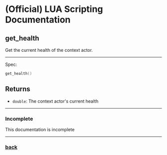 
# (Official) LUA Scripting Documentation

## get_health

Get the current health of the context actor.

___

Spec:

```lua
get_health()
```

## Returns

- `double`: The context actor's current health

___

### Incomplete

This documentation is incomplete

___

### [back](../getters)
